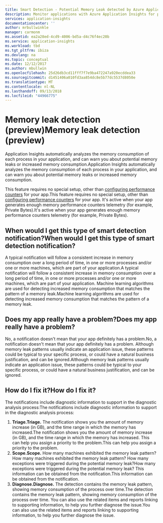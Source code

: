 ```yaml
---
title: Smart Detection - Potential Memory Leak detected by Azure Application Insights | Microsoft Docs
description: Monitor applications with Azure Application Insights for potential memory leaks.
services: application-insights
documentationcenter: ''
author: mrbullwinkle
manager: carmonm
ms.assetid: ea2a28ed-4cd9-4006-bd5a-d4c76f4ec20b
ms.service: application-insights
ms.workload: tbd
ms.tgt_pltfrm: ibiza
ms.devlang: na
ms.topic: conceptual
ms.date: 12/12/2017
ms.author: mbullwin
ms.openlocfilehash: 25d26db3cd11fff7f7e9ba472247a920ecddea33
ms.sourcegitcommit: d1451406a010fd3aa854dc8e5b77dc5537d8050e
ms.translationtype: MT
ms.contentlocale: nl-NL
ms.lasthandoff: 09/13/2018
ms.locfileid: "44966775"
---
```

# <a name="memory-leak-detection-preview"></a><span data-ttu-id="50bf3-103">Memory leak detection (preview)</span><span class="sxs-lookup"><span data-stu-id="50bf3-103">Memory leak detection (preview)</span></span>

<span data-ttu-id="50bf3-104">Application Insights automatically analyzes the memory consumption of each process in your application, and can warn you about potential memory leaks or increased memory consumption.</span><span class="sxs-lookup"><span data-stu-id="50bf3-104">Application Insights automatically analyzes the memory consumption of each process in your application, and can warn you about potential memory leaks or increased memory consumption.</span></span>

<span data-ttu-id="50bf3-105">This feature requires no special setup, other than [configuring performance counters](https://docs.microsoft.com/azure/application-insights/app-insights-performance-counters) for your app.</span><span class="sxs-lookup"><span data-stu-id="50bf3-105">This feature requires no special setup, other than [configuring performance counters](https://docs.microsoft.com/azure/application-insights/app-insights-performance-counters) for your app.</span></span> <span data-ttu-id="50bf3-106">It's active when your app generates enough memory performance counters telemetry (for example, Private Bytes).</span><span class="sxs-lookup"><span data-stu-id="50bf3-106">It's active when your app generates enough memory performance counters telemetry (for example, Private Bytes).</span></span>

## <a name="when-would-i-get-this-type-of-smart-detection-notification"></a><span data-ttu-id="50bf3-107">When would I get this type of smart detection notification?</span><span class="sxs-lookup"><span data-stu-id="50bf3-107">When would I get this type of smart detection notification?</span></span>
<span data-ttu-id="50bf3-108">A typical notification will follow a consistent increase in memory consumption over a long period of time, in one or more processes and/or one or more machines, which are part of your application.</span><span class="sxs-lookup"><span data-stu-id="50bf3-108">A typical notification will follow a consistent increase in memory consumption over a long period of time, in one or more processes and/or one or more machines, which are part of your application.</span></span> <span data-ttu-id="50bf3-109">Machine learning algorithms are used for detecting increased memory consumption that matches the pattern of a memory leak.</span><span class="sxs-lookup"><span data-stu-id="50bf3-109">Machine learning algorithms are used for detecting increased memory consumption that matches the pattern of a memory leak.</span></span>

## <a name="does-my-app-really-have-a-problem"></a><span data-ttu-id="50bf3-110">Does my app really have a problem?</span><span class="sxs-lookup"><span data-stu-id="50bf3-110">Does my app really have a problem?</span></span>
<span data-ttu-id="50bf3-111">No, a notification doesn't mean that your app definitely has a problem.</span><span class="sxs-lookup"><span data-stu-id="50bf3-111">No, a notification doesn't mean that your app definitely has a problem.</span></span> <span data-ttu-id="50bf3-112">Although memory leak patterns usually indicate an application issue, these patterns could be typical to your specific process, or could have a natural business justification, and can be ignored.</span><span class="sxs-lookup"><span data-stu-id="50bf3-112">Although memory leak patterns usually indicate an application issue, these patterns could be typical to your specific process, or could have a natural business justification, and can be ignored.</span></span>

## <a name="how-do-i-fix-it"></a><span data-ttu-id="50bf3-113">How do I fix it?</span><span class="sxs-lookup"><span data-stu-id="50bf3-113">How do I fix it?</span></span>
<span data-ttu-id="50bf3-114">The notifications include diagnostic information to support in the diagnostic analysis process:</span><span class="sxs-lookup"><span data-stu-id="50bf3-114">The notifications include diagnostic information to support in the diagnostic analysis process:</span></span>
1. <span data-ttu-id="50bf3-115">**Triage.**</span><span class="sxs-lookup"><span data-stu-id="50bf3-115">**Triage.**</span></span> <span data-ttu-id="50bf3-116">The notification shows you the amount of memory increase (in GB), and the time range in which the memory has increased.</span><span class="sxs-lookup"><span data-stu-id="50bf3-116">The notification shows you the amount of memory increase (in GB), and the time range in which the memory has increased.</span></span> <span data-ttu-id="50bf3-117">This can help you assign a priority to the problem.</span><span class="sxs-lookup"><span data-stu-id="50bf3-117">This can help you assign a priority to the problem.</span></span>
2. <span data-ttu-id="50bf3-118">**Scope.**</span><span class="sxs-lookup"><span data-stu-id="50bf3-118">**Scope.**</span></span> <span data-ttu-id="50bf3-119">How many machines exhibited the memory leak pattern?</span><span class="sxs-lookup"><span data-stu-id="50bf3-119">How many machines exhibited the memory leak pattern?</span></span> <span data-ttu-id="50bf3-120">How many exceptions were triggered during the potential memory leak?</span><span class="sxs-lookup"><span data-stu-id="50bf3-120">How many exceptions were triggered during the potential memory leak?</span></span> <span data-ttu-id="50bf3-121">This information can be obtained from the notification.</span><span class="sxs-lookup"><span data-stu-id="50bf3-121">This information can be obtained from the notification.</span></span>
3. <span data-ttu-id="50bf3-122">**Diagnose.**</span><span class="sxs-lookup"><span data-stu-id="50bf3-122">**Diagnose.**</span></span> <span data-ttu-id="50bf3-123">The detection contains the memory leak pattern, showing memory consumption of the process over time.</span><span class="sxs-lookup"><span data-stu-id="50bf3-123">The detection contains the memory leak pattern, showing memory consumption of the process over time.</span></span> <span data-ttu-id="50bf3-124">You can also use the related items and reports linking to supporting information, to help you further diagnose the issue.</span><span class="sxs-lookup"><span data-stu-id="50bf3-124">You can also use the related items and reports linking to supporting information, to help you further diagnose the issue.</span></span>
